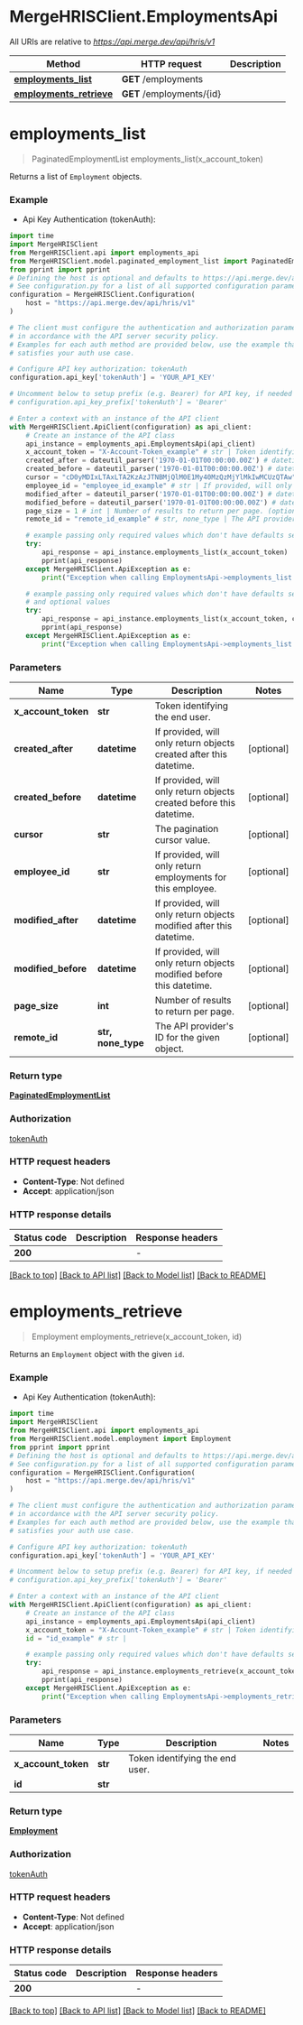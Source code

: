 # MergeHRISClient.EmploymentsApi

All URIs are relative to *https://api.merge.dev/api/hris/v1*

Method | HTTP request | Description
------------- | ------------- | -------------
[**employments_list**](EmploymentsApi.md#employments_list) | **GET** /employments | 
[**employments_retrieve**](EmploymentsApi.md#employments_retrieve) | **GET** /employments/{id} | 


# **employments_list**
> PaginatedEmploymentList employments_list(x_account_token)



Returns a list of `Employment` objects.

### Example

* Api Key Authentication (tokenAuth):
```python
import time
import MergeHRISClient
from MergeHRISClient.api import employments_api
from MergeHRISClient.model.paginated_employment_list import PaginatedEmploymentList
from pprint import pprint
# Defining the host is optional and defaults to https://api.merge.dev/api/hris/v1
# See configuration.py for a list of all supported configuration parameters.
configuration = MergeHRISClient.Configuration(
    host = "https://api.merge.dev/api/hris/v1"
)

# The client must configure the authentication and authorization parameters
# in accordance with the API server security policy.
# Examples for each auth method are provided below, use the example that
# satisfies your auth use case.

# Configure API key authorization: tokenAuth
configuration.api_key['tokenAuth'] = 'YOUR_API_KEY'

# Uncomment below to setup prefix (e.g. Bearer) for API key, if needed
# configuration.api_key_prefix['tokenAuth'] = 'Bearer'

# Enter a context with an instance of the API client
with MergeHRISClient.ApiClient(configuration) as api_client:
    # Create an instance of the API class
    api_instance = employments_api.EmploymentsApi(api_client)
    x_account_token = "X-Account-Token_example" # str | Token identifying the end user.
    created_after = dateutil_parser('1970-01-01T00:00:00.00Z') # datetime | If provided, will only return objects created after this datetime. (optional)
    created_before = dateutil_parser('1970-01-01T00:00:00.00Z') # datetime | If provided, will only return objects created before this datetime. (optional)
    cursor = "cD0yMDIxLTAxLTA2KzAzJTNBMjQlM0E1My40MzQzMjYlMkIwMCUzQTAw" # str | The pagination cursor value. (optional)
    employee_id = "employee_id_example" # str | If provided, will only return employments for this employee. (optional)
    modified_after = dateutil_parser('1970-01-01T00:00:00.00Z') # datetime | If provided, will only return objects modified after this datetime. (optional)
    modified_before = dateutil_parser('1970-01-01T00:00:00.00Z') # datetime | If provided, will only return objects modified before this datetime. (optional)
    page_size = 1 # int | Number of results to return per page. (optional)
    remote_id = "remote_id_example" # str, none_type | The API provider's ID for the given object. (optional)

    # example passing only required values which don't have defaults set
    try:
        api_response = api_instance.employments_list(x_account_token)
        pprint(api_response)
    except MergeHRISClient.ApiException as e:
        print("Exception when calling EmploymentsApi->employments_list: %s\n" % e)

    # example passing only required values which don't have defaults set
    # and optional values
    try:
        api_response = api_instance.employments_list(x_account_token, created_after=created_after, created_before=created_before, cursor=cursor, employee_id=employee_id, modified_after=modified_after, modified_before=modified_before, page_size=page_size, remote_id=remote_id)
        pprint(api_response)
    except MergeHRISClient.ApiException as e:
        print("Exception when calling EmploymentsApi->employments_list: %s\n" % e)
```

### Parameters

Name | Type | Description  | Notes
------------- | ------------- | ------------- | -------------
 **x_account_token** | **str**| Token identifying the end user. |
 **created_after** | **datetime**| If provided, will only return objects created after this datetime. | [optional]
 **created_before** | **datetime**| If provided, will only return objects created before this datetime. | [optional]
 **cursor** | **str**| The pagination cursor value. | [optional]
 **employee_id** | **str**| If provided, will only return employments for this employee. | [optional]
 **modified_after** | **datetime**| If provided, will only return objects modified after this datetime. | [optional]
 **modified_before** | **datetime**| If provided, will only return objects modified before this datetime. | [optional]
 **page_size** | **int**| Number of results to return per page. | [optional]
 **remote_id** | **str, none_type**| The API provider&#39;s ID for the given object. | [optional]

### Return type

[**PaginatedEmploymentList**](PaginatedEmploymentList.md)

### Authorization

[tokenAuth](../README.md#tokenAuth)

### HTTP request headers

 - **Content-Type**: Not defined
 - **Accept**: application/json

### HTTP response details
| Status code | Description | Response headers |
|-------------|-------------|------------------|
**200** |  |  -  |

[[Back to top]](#) [[Back to API list]](../README.md#documentation-for-api-endpoints) [[Back to Model list]](../README.md#documentation-for-models) [[Back to README]](../README.md)

# **employments_retrieve**
> Employment employments_retrieve(x_account_token, id)



Returns an `Employment` object with the given `id`.

### Example

* Api Key Authentication (tokenAuth):
```python
import time
import MergeHRISClient
from MergeHRISClient.api import employments_api
from MergeHRISClient.model.employment import Employment
from pprint import pprint
# Defining the host is optional and defaults to https://api.merge.dev/api/hris/v1
# See configuration.py for a list of all supported configuration parameters.
configuration = MergeHRISClient.Configuration(
    host = "https://api.merge.dev/api/hris/v1"
)

# The client must configure the authentication and authorization parameters
# in accordance with the API server security policy.
# Examples for each auth method are provided below, use the example that
# satisfies your auth use case.

# Configure API key authorization: tokenAuth
configuration.api_key['tokenAuth'] = 'YOUR_API_KEY'

# Uncomment below to setup prefix (e.g. Bearer) for API key, if needed
# configuration.api_key_prefix['tokenAuth'] = 'Bearer'

# Enter a context with an instance of the API client
with MergeHRISClient.ApiClient(configuration) as api_client:
    # Create an instance of the API class
    api_instance = employments_api.EmploymentsApi(api_client)
    x_account_token = "X-Account-Token_example" # str | Token identifying the end user.
    id = "id_example" # str | 

    # example passing only required values which don't have defaults set
    try:
        api_response = api_instance.employments_retrieve(x_account_token, id)
        pprint(api_response)
    except MergeHRISClient.ApiException as e:
        print("Exception when calling EmploymentsApi->employments_retrieve: %s\n" % e)
```

### Parameters

Name | Type | Description  | Notes
------------- | ------------- | ------------- | -------------
 **x_account_token** | **str**| Token identifying the end user. |
 **id** | **str**|  |

### Return type

[**Employment**](Employment.md)

### Authorization

[tokenAuth](../README.md#tokenAuth)

### HTTP request headers

 - **Content-Type**: Not defined
 - **Accept**: application/json

### HTTP response details
| Status code | Description | Response headers |
|-------------|-------------|------------------|
**200** |  |  -  |

[[Back to top]](#) [[Back to API list]](../README.md#documentation-for-api-endpoints) [[Back to Model list]](../README.md#documentation-for-models) [[Back to README]](../README.md)

